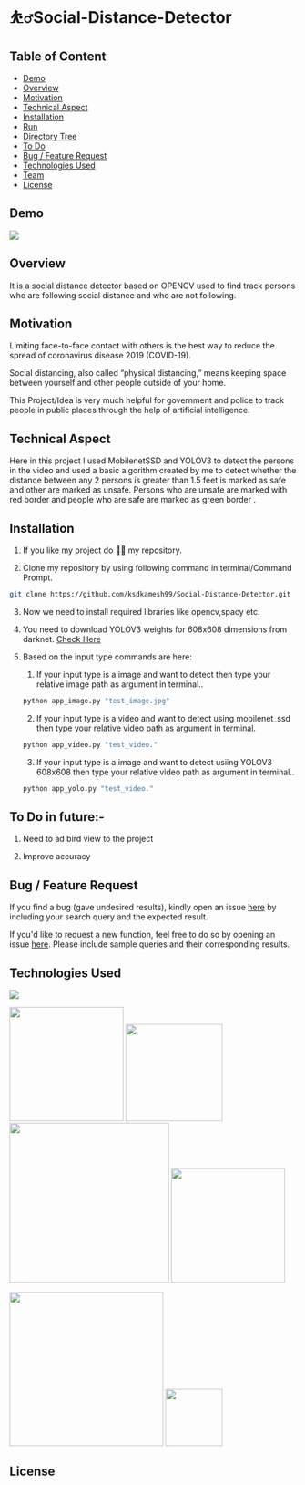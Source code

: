 # ⛹️‍♂️Social-Distance-Detector

## Table of Content
  * [Demo](#demo)
  * [Overview](#overview)
  * [Motivation](#motivation)
  * [Technical Aspect](#technical-aspect)
  * [Installation](#installation)
  * [Run](#run)
  * [Directory Tree](#directory-tree)
  * [To Do](#to-do)
  * [Bug / Feature Request](#bug---feature-request)
  * [Technologies Used](#technologies-used)
  * [Team](#team)
  * [License](#license)


## Demo
![](demo.gif)

## Overview
It is a social distance detector based on OPENCV  used to find track persons who are following social distance and who are not following.  

## Motivation
Limiting face-to-face contact with others is the best way to reduce the spread of coronavirus disease 2019 (COVID-19).

Social distancing, also called “physical distancing,” means keeping space between yourself and other people outside of your home.

This Project/Idea is very much helpful for government and police to track people in public places through the help of artificial intelligence.

## Technical Aspect

Here in this project I used MobilenetSSD and YOLOV3 to detect the persons in the video and used a basic algorithm created by me to detect whether the distance between any 2 persons is greater than 1.5 feet is marked as safe and other are marked as unsafe. Persons who are unsafe are marked with red border and people who are safe are marked as green border .  

## Installation
1. If you like my project do 🌟🌟 my repository.

2. Clone my repository by using following command in terminal/Command Prompt.

```sh
git clone https://github.com/ksdkamesh99/Social-Distance-Detector.git
```

3. Now we need to install required libraries like opencv,spacy etc.  

4. You need to download YOLOV3 weights for 608x608 dimensions from darknet. [Check Here](https://pjreddie.com/media/files/yolov3.weights)

5. Based on the input type commands are here:
    1. If your input type is a image and want to detect then type your relative image path as argument in terminal..
    ```sh
    python app_image.py "test_image.jpg"
    ```
    2. If your input type is a video and want to detect using mobilenet_ssd then type your relative video path as argument in terminal.
    ```sh
    python app_video.py "test_video."
    ```
    3. If your input type is a image and want to detect usiing YOLOV3 608x608 then type your relative video path as argument in terminal..
    ```sh
    python app_yolo.py "test_video."
    ```    
## To Do in future:-

1. Need to ad bird view to the project

2. Improve accuracy

## Bug / Feature Request
If you find a bug (gave undesired results), kindly open an issue [here](https://github.com/ksdkamesh99/Social-Distance-Detector/issues/new/) by including your search query and the expected result.

If you'd like to request a new function, feel free to do so by opening an issue [here](https://github.com/ksdkamesh99/Social-Distance-Detector/issues/new/choose). Please include sample queries and their corresponding results.

## Technologies Used

![](https://forthebadge.com/images/badges/made-with-python.svg)

[<img target="_blank" src="https://keras.io/img/logo.png" width=200>](https://keras.io/) [<img target="_blank" src="https://flask.palletsprojects.com/en/1.1.x/_images/flask-logo.png" width=170>](https://flask.palletsprojects.com/en/1.1.x/) [<img target="_blank" src="https://number1.co.za/wp-content/uploads/2017/10/gunicorn_logo-300x85.png" width=280>](https://gunicorn.org) [<img target="_blank" src="https://www.kindpng.com/picc/b/301/3012484.png" width=200>](https://aws.amazon.com/s3/) 

[<img target="_blank" src="https://sentry-brand.storage.googleapis.com/sentry-logo-black.png" width=270>](https://www.sentry.io/) [<img target="_blank" src="https://openjsf.org/wp-content/uploads/sites/84/2019/10/jquery-logo-vertical_large_square.png" width=100>](https://jquery.com/)


## License
